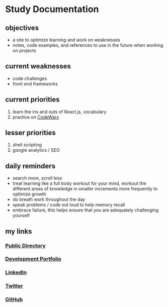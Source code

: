 # Study Documentation


## objectives

- a site to optimize learning and work on weaknesses 
- notes, code examples, and references to use in the future when working on projects

## current weaknesses

- code challenges 
- front end frameworks

## current priorities

1. learn the ins and outs of React.js, vocabulary
2. practice on [CodeWars](https://www.codewars.com)

## lesser priorities

1. shell scripting
2. google analytics / SEO

## daily reminders

- search more, scroll less
- treat learning like a full body workout for your mind, workout the different areas of knowledge in smaller increments more frequently to optimize growth
- do breath work throughout the day
- speak problems / code out loud to help memory recall
- embrace failure, this helps ensure that you are adequately challenging yourself

## my links

### [Public Directory](https://www.justintylers.com) 
### [Development Portfolio](https://portfolio.justintylers.com) 
### [LinkedIn](https://www.linkedin.com/in/justinaawd) 
### [Twitter](https://www.twitter.com/lovejustintyler)
### [GitHub](https://www.github.com/justinsgithub)

